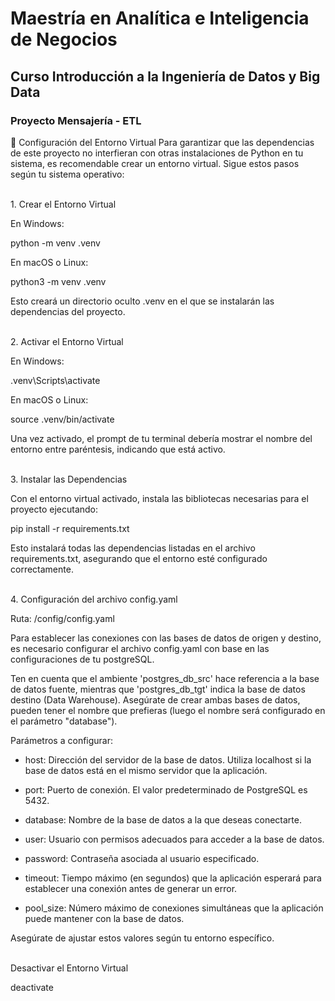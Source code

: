 # Maestría en Analítica e Inteligencia de Negocios
## Curso Introducción a la Ingeniería de Datos y Big Data

### Proyecto Mensajería - ETL

🐍 Configuración del Entorno Virtual
Para garantizar que las dependencias de este proyecto no interfieran con otras instalaciones de Python en tu sistema, es recomendable crear un entorno virtual. Sigue estos pasos según tu sistema operativo:

<br>1. Crear el Entorno Virtual</br>

En Windows:

python -m venv .venv

En macOS o Linux:

python3 -m venv .venv

Esto creará un directorio oculto .venv en el que se instalarán las dependencias del proyecto.

<br>2. Activar el Entorno Virtual</br>

En Windows:

.venv\Scripts\activate

En macOS o Linux:

source .venv/bin/activate

Una vez activado, el prompt de tu terminal debería mostrar el nombre del entorno entre paréntesis, indicando que está activo.

<br>3. Instalar las Dependencias</br>

Con el entorno virtual activado, instala las bibliotecas necesarias para el proyecto ejecutando:

pip install -r requirements.txt

Esto instalará todas las dependencias listadas en el archivo requirements.txt, asegurando que el entorno esté configurado correctamente.

<br>4. Configuración del archivo config.yaml</br>

Ruta: /config/config.yaml

Para establecer las conexiones con las bases de datos de origen y destino, es necesario configurar el archivo config.yaml con base en las configuraciones de tu postgreSQL.

Ten en cuenta que el ambiente 'postgres_db_src' hace referencia a la base de datos fuente, mientras que 'postgres_db_tgt' indica la base de datos destino (Data Warehouse). Asegúrate de crear ambas bases de datos, pueden tener el nombre que prefieras (luego el nombre será configurado en el parámetro "database").

Parámetros a configurar:

- host: Dirección del servidor de la base de datos. Utiliza localhost si la base de datos está en el mismo servidor que la aplicación.

- port: Puerto de conexión. El valor predeterminado de PostgreSQL es 5432.

- database: Nombre de la base de datos a la que deseas conectarte.

- user: Usuario con permisos adecuados para acceder a la base de datos.

- password: Contraseña asociada al usuario especificado.

- timeout: Tiempo máximo (en segundos) que la aplicación esperará para establecer una conexión antes de generar un error.

- pool_size: Número máximo de conexiones simultáneas que la aplicación puede mantener con la base de datos.

Asegúrate de ajustar estos valores según tu entorno específico.

<br>Desactivar el Entorno Virtual</br>

deactivate
